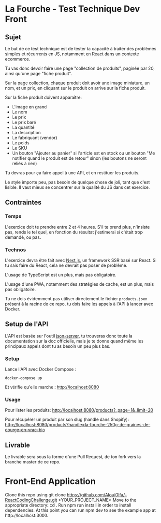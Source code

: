# La Fourche - Test Technique Dev Front

## Sujet

Le but de ce test technique est de tester ta capacité à traiter des problèmes simples et récurrents en JS, notamment en React dans un contexte ecommerce.

Tu vas donc devoir faire une page "collection de produits", paginée par 20, ainsi qu'une page "fiche produit".

Sur la page collection, chaque produit doit avoir une image miniature, un nom, et un prix, en cliquant sur le produit on arrive sur la fiche produit.

Sur la fiche produit doivent apparaître:

* L'image en grand
* Le nom
* Le prix
* Le prix baré
* La quantité
* La description
* Le fabriquant (vendor)
* Le poids
* Le SKU
* Un bouton "Ajouter au panier" si l'article est en stock ou un bouton "Me notifier quand le produit est de retour" sinon (les boutons ne seront reliés à rien)

Tu devras pour ça faire appel à une API, et en restituer les produits.

Le style importe peu, pas besoin de quelque chose de joli, tant que c'est lisible. Il vaut mieux se concentrer sur la qualité du JS dans cet exercice.

## Contraintes

### Temps

L'exercice doit te prendre entre 2 et 4 heures. S'il te prend plus, n'insiste pas, rends le tel quel, en fonction du résultat j'estimerai si c'était trop demandé, ou pas.

### Technos

L'exercice devra être fait avec [Next.js](https://nextjs.org/), un framework SSR basé sur React. Si tu sais faire du React, cela ne devrait pas poser de problème.

L'usage de TypeScript est un plus, mais pas obligatoire.

L'usage d'une PWA, notamment des stratégies de cache, est un plus, mais pas obligatoire.

Tu ne dois évidemment pas utiliser directement le fichier ```products.json``` présent à la racine de ce repo, tu dois faire les appels à l'API à lancer avec Docker.

## Setup de l'API

L'API est basée sur l'outil [json-server](https://github.com/typicode/json-server), tu trouveras donc toute la documentation sur la doc officielle, mais je te donne quand même les principaux appels dont tu as besoin un peu plus bas.

### Setup

Lance l'API avec Docker Compose :

```docker-compose up```

Et vérifie qu'elle marche : [http://localhost:8080](http://localhost:8080)

### Usage

Pour lister les produits: [http://localhost:8080/products?_page=1&_limit=20](http://localhost:8080/products?_page=1&_limit=20)

Pour récupérer un produit par son slug (handle dans Shopify): [http://localhost:8080/products?handle=la-fourche-250g-de-graines-de-courge-en-vrac-bio](http://localhost:8080/products?handle=la-fourche-250g-de-graines-de-courge-en-vrac-bio)

## Livrable

Le livrable sera sous la forme d'une Pull Request, de ton fork vers la branche master de ce repo.

# Front-End Application

Clone this repo using git clone https://github.com/AlouiOlfa/-ReactCodingChallenge.git <YOUR_PROJECT_NAME>
Move to the appropriate directory: cd <laFourche>.
Run npm run install in order to install dependencies.
At this point you can run npm dev to see the example app at http://localhost:3000.